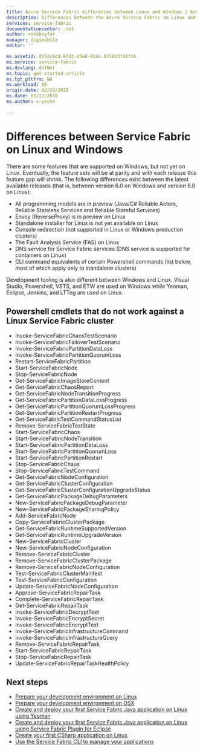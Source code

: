 ```yaml
---
title: Azure Service Fabric differences between Linux and Windows | Azure
description: Differences between the Azure Service Fabric on Linux and Azure Service Fabric on Windows.
services: service-fabric
documentationcenter: .net
author: rockboyfor
manager: digimobile
editor: ''

ms.assetid: d552c8cd-67d1-45e8-91dc-871853f44fc6
ms.service: service-fabric
ms.devlang: dotNet
ms.topic: get-started-article
ms.tgt_pltfrm: NA
ms.workload: NA
origin.date: 02/23/2018
ms.date: 03/12/2018
ms.author: v-yeche

---
```

# Differences between Service Fabric on Linux and Windows

There are some features that are supported on Windows, but not yet on Linux. Eventually, the feature sets will be at parity and with each release this feature gap will shrink. The following differences exist between the latest available releases (that is, between version 6.0 on Windows and version 6.0 on Linux): 

* All programming models are in preview (Java/C# Reliable Actors, Reliable Stateless Services and Reliable Stateful Services)
* Envoy (ReverseProxy) is in preview on Linux
* Standalone installer for Linux is not yet available on Linux
* Console redirection (not supported in Linux or Windows production clusters)
* The Fault Analysis Service (FAS) on Linux
* DNS service for Service Fabric services (DNS service is supported for containers on Linux)
* CLI command equivalents of certain Powershell commands (list below, most of which apply only to standalone clusters)

Development tooling is also different between Windows and Linux. Visual Studio, Powershell, VSTS, and ETW are used on Windows while Yeoman, Eclipse, Jenkins, and LTTng are used on Linux.

## Powershell cmdlets that do not work against a Linux Service Fabric cluster

* Invoke-ServiceFabricChaosTestScenario
* Invoke-ServiceFabricFailoverTestScenario
* Invoke-ServiceFabricPartitionDataLoss
* Invoke-ServiceFabricPartitionQuorumLoss
* Restart-ServiceFabricPartition
* Start-ServiceFabricNode
* Stop-ServiceFabricNode
* Get-ServiceFabricImageStoreContent
* Get-ServiceFabricChaosReport
* Get-ServiceFabricNodeTransitionProgress
* Get-ServiceFabricPartitionDataLossProgress
* Get-ServiceFabricPartitionQuorumLossProgress
* Get-ServiceFabricPartitionRestartProgress
* Get-ServiceFabricTestCommandStatusList
* Remove-ServiceFabricTestState
* Start-ServiceFabricChaos
* Start-ServiceFabricNodeTransition
* Start-ServiceFabricPartitionDataLoss
* Start-ServiceFabricPartitionQuorumLoss
* Start-ServiceFabricPartitionRestart
* Stop-ServiceFabricChaos
* Stop-ServiceFabricTestCommand
* Get-ServiceFabricNodeConfiguration
* Get-ServiceFabricClusterConfiguration
* Get-ServiceFabricClusterConfigurationUpgradeStatus
* Get-ServiceFabricPackageDebugParameters
* New-ServiceFabricPackageDebugParameter
* New-ServiceFabricPackageSharingPolicy
* Add-ServiceFabricNode
* Copy-ServiceFabricClusterPackage
* Get-ServiceFabricRuntimeSupportedVersion
* Get-ServiceFabricRuntimeUpgradeVersion
* New-ServiceFabricCluster
* New-ServiceFabricNodeConfiguration
* Remove-ServiceFabricCluster
* Remove-ServiceFabricClusterPackage
* Remove-ServiceFabricNodeConfiguration
* Test-ServiceFabricClusterManifest
* Test-ServiceFabricConfiguration
* Update-ServiceFabricNodeConfiguration
* Approve-ServiceFabricRepairTask
* Complete-ServiceFabricRepairTask
* Get-ServiceFabricRepairTask
* Invoke-ServiceFabricDecryptText
* Invoke-ServiceFabricEncryptSecret
* Invoke-ServiceFabricEncryptText
* Invoke-ServiceFabricInfrastructureCommand
* Invoke-ServiceFabricInfrastructureQuery
* Remove-ServiceFabricRepairTask
* Start-ServiceFabricRepairTask
* Stop-ServiceFabricRepairTask
* Update-ServiceFabricRepairTaskHealthPolicy

## Next steps
* [Prepare your development environment on Linux](service-fabric-get-started-linux.md)
* [Prepare your development environment on OSX](service-fabric-get-started-mac.md)
* [Create and deploy your first Service Fabric Java application on Linux using Yeoman](service-fabric-create-your-first-linux-application-with-java.md)
* [Create and deploy your first Service Fabric Java application on Linux using Service Fabric Plugin for Eclipse](service-fabric-get-started-eclipse.md)
* [Create your first CSharp application on Linux](service-fabric-create-your-first-linux-application-with-csharp.md)
* [Use the Service Fabric CLI to manage your applications](service-fabric-application-lifecycle-sfctl.md)

<!--Update_Description: wording update, update meta properties -->
